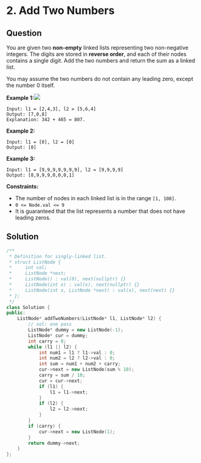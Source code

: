 # 2. Add Two Numbers

## Question

You are given two **non-empty** linked lists representing two non-negative integers. The digits are stored in **reverse order**, and each of their nodes contains a single digit. Add the two numbers and return the sum as a linked list.

You may assume the two numbers do not contain any leading zero, except the number 0 itself.

**Example 1:**![](https://assets.leetcode.com/uploads/2020/10/02/addtwonumber1.jpg)

```text
Input: l1 = [2,4,3], l2 = [5,6,4]
Output: [7,0,8]
Explanation: 342 + 465 = 807.
```

**Example 2:**

```text
Input: l1 = [0], l2 = [0]
Output: [0]
```

**Example 3:**

```text
Input: l1 = [9,9,9,9,9,9,9], l2 = [9,9,9,9]
Output: [8,9,9,9,0,0,0,1]
```

**Constraints:**

* The number of nodes in each linked list is in the range `[1, 100]`.
* `0 <= Node.val <= 9`
* It is guaranteed that the list represents a number that does not have leading zeros.

## Solution

```cpp
/**
 * Definition for singly-linked list.
 * struct ListNode {
 *     int val;
 *     ListNode *next;
 *     ListNode() : val(0), next(nullptr) {}
 *     ListNode(int x) : val(x), next(nullptr) {}
 *     ListNode(int x, ListNode *next) : val(x), next(next) {}
 * };
 */
class Solution {
public:
    ListNode* addTwoNumbers(ListNode* l1, ListNode* l2) {
        // sol: one pass
        ListNode* dummy = new ListNode(-1);
        ListNode* cur = dummy;
        int carry = 0;
        while (l1 || l2) {
            int num1 = l1 ? l1->val : 0;
            int num2 = l2 ? l2->val : 0;
            int sum = num1 + num2 + carry;
            cur->next = new ListNode(sum % 10);
            carry = sum / 10;
            cur = cur->next;
            if (l1) {
                l1 = l1->next;
            }
            if (l2) {
                l2 = l2->next;
            }
        }
        if (carry) {
            cur->next = new ListNode(1);
        }
        return dummy->next;
    }
};
```

